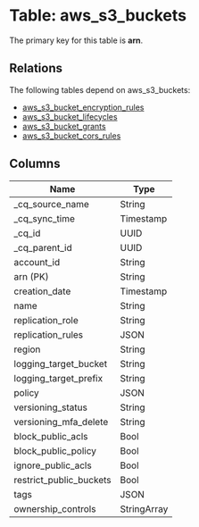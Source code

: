 # Table: aws_s3_buckets



The primary key for this table is **arn**.

## Relations
The following tables depend on aws_s3_buckets:
  - [aws_s3_bucket_encryption_rules](aws_s3_bucket_encryption_rules.md)
  - [aws_s3_bucket_lifecycles](aws_s3_bucket_lifecycles.md)
  - [aws_s3_bucket_grants](aws_s3_bucket_grants.md)
  - [aws_s3_bucket_cors_rules](aws_s3_bucket_cors_rules.md)

## Columns
| Name          | Type          |
| ------------- | ------------- |
|_cq_source_name|String|
|_cq_sync_time|Timestamp|
|_cq_id|UUID|
|_cq_parent_id|UUID|
|account_id|String|
|arn (PK)|String|
|creation_date|Timestamp|
|name|String|
|replication_role|String|
|replication_rules|JSON|
|region|String|
|logging_target_bucket|String|
|logging_target_prefix|String|
|policy|JSON|
|versioning_status|String|
|versioning_mfa_delete|String|
|block_public_acls|Bool|
|block_public_policy|Bool|
|ignore_public_acls|Bool|
|restrict_public_buckets|Bool|
|tags|JSON|
|ownership_controls|StringArray|